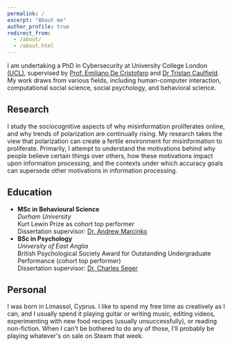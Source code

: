 ```yaml
---
permalink: /
excerpt: "About me"
author_profile: true
redirect_from: 
  - /about/
  - /about.html
---
```


I am undertaking a PhD in Cybersecurity at University College London [(UCL)](https://www.ucl.ac.uk/), supervised by [Prof. Emiliano De Cristofaro](https://emilianodc.com/) and [Dr Tristan Caulfield](https://www.tristancaulfield.com/). My work draws from various fields, including human-computer interaction, computational social science, social psychology, and behavioral science.

## Research

I study the sociocognitive aspects of why misinformation proliferates online, and why trends of polarization are continually rising. My research takes the view that polarization can create a fertile environment for misinformation to proliferate. Primarily, I attempt to understand the motivations behind why people believe certain things over others, how these motivations impact upon information processing, and the contexts under which accuracy goals can supersede other motivations in information processing.

## Education

- **MSc in Behavioural Science**  
  *Durham University*  
  Kurt Lewin Prize as cohort top performer  
  Dissertation supervisor: [Dr. Andrew Marcinko](https://marcinkophd.com/)
- **BSc in Psychology**  
  *University of East Anglia*  
  British Psychological Society Award for Outstanding Undergraduate Performance (cohort top performer)  
  Dissertation supervisor: [Dr. Charles Seger](https://people.uea.ac.uk/c_seger)

## Personal

I was born in Limassol, Cyprus. I like to spend my free time as creatively as I can, and I usually spend it playing guitar or writing music, editing videos, experimenting with new food recipes (usually unsuccessfully), or reading non-fiction. When I can't be bothered to do any of those, I'll probably be playing whatever's on sale on Steam that week.
